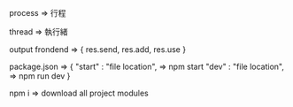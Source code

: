process
=> 行程

thread
=> 執行緒

output frondend
=> {
    res.send,
    res.add,
    res.use
}

package.json
=> {
    "start" : "file location",
        => npm start 
    "dev" : "file location",
        => npm run dev
}

npm i 
=> download all project modules